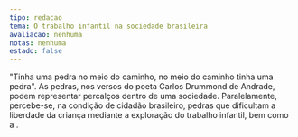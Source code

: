 ```yaml
---
tipo: redacao
tema: O trabalho infantil na sociedade brasileira
avaliacao: nenhuma
notas: nenhuma
estado: false
---
```


"Tinha uma pedra no meio do caminho, no meio do caminho tinha uma pedra". As pedras, nos versos do poeta Carlos Drummond de Andrade, podem representar percalços dentro de uma sociedade. Paralelamente, percebe-se, na condição de cidadão brasileiro, pedras que dificultam a liberdade da criança mediante a exploração do trabalho infantil, bem como a .


